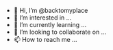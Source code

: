 - 👋 Hi, I’m @backtomyplace
- 👀 I’m interested in ...
- 🌱 I’m currently learning ...
- 💞️ I’m looking to collaborate on ...
- 📫 How to reach me ...

<!---
backtomyplace/backtomyplace is a ✨ special ✨ repository because its `README.md` (this file) appears on your GitHub profile.
You can click the Preview link to take a look at your changes.
--->
